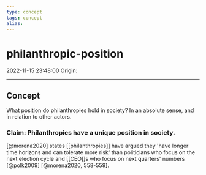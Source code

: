 ```yaml
---
type: concept
tags: concept
alias:
---
```


# philanthropic-position

2022-11-15 23:48:00
Origin:

---

## Concept

What position do philanthropies hold in society? In an absolute sense, and in relation to other actors.

### Claim: Philanthropies have a unique position in society.

[@morena2020] states [[philanthropies]] have argued they 'have longer time horizons and can tolerate more risk' than politicians who focus on the next election cycle and [[CEO]]s who focus on next quarters' numbers [@polk2009] [@morena2020, 558-559].